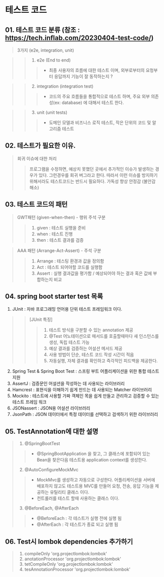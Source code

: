 # 테스트 코드

## 01. 테스트 코드 분류 (참조 : https://tech.inflab.com/20230404-test-code/)
> 3가지 (e2e, integration, unit) 

> > 1. e2e (End to end) 
> > > - 최종 사용자의 흐름에 대한 테스트 이며, 외부로부터의 요청부터 응답까지 기능이 잘 동작하는지 ? 

> > 2. integration (integration test)
> > > - 코드의 주요 흐름들을 통합적으로 테스트 하며, 주요 외부 의존성(ex: database) 에 대해서 테스트 한다.

> > 3. unit (unit tests)
> > > - 도메인 모델과 비즈니스 로직 테스트, 작은 단위의 코드 및 알고리즘 테스트
 
## 02. 테스트가 필요한 이유.
> 회귀 이슈에 대한 처리
> > 프로그램을 수정하면, 예상치 못했던 곳에서 추가적인 이슈가 발생하는 경우가 있다. 그런경우를 회귀 버그라고 한다. 따라서 이런 이슈를 방지하기 위해서라도 테스트코드는 반드시 필요하다.
> 가독성 향상
> 안정감 (불안감 해소)

## 03. 테스트 코드의 패턴 
> GWT패턴 (given-when-then) - 행위 주석 구분
> > 1. given : 테스트 실행을 준비
> > 2. when : 테스트 진행
> > 3. then : 테스트 결과를 검증

> AAA 패턴 (Arrange-Act-Assert) - 주석 구분
> > 1. Arrange : 테스팅 환경과 값을 정의함
> > 2. Act : 테스트 되어야할 코드를 실행함
> > 3. Assert : 실행 결과값을 평가함 / 예상되어야 하는 결과 혹은 값에 부합하는지 비교
 
## 04. spring boot starter test 목록
1. JUnit : 자바 프로그래밍 언어용 단위 테스트 프레임워크 이다.
> > [JUnit 특징]
> > > 1. 테스트 방식을 구분할 수 있는 annotation 제공
> > > 2. @Test 어노테이션으로 매서드를 호출할때마다 새 인스턴스를 생성, 독립 테스트 가능
> > > 3. 예상 결과를 검증하는 어설션 메서드 제공
> > > 4. 사용 방법이 단순, 테스트 코드 작성 시간이 적음
> > > 5. 자동실행, 자체 결과를 확인하고 즉각적인 피드백을 제공한다. 
2. Spring Test & Spring Boot Test : 스프링 부트 어플리케이션을 위한 통합 테스트 지원
3. AssertJ : 검증문인 어설션을 작성하는 데 사용되는 라이브러리
4. Hamcrest : 표현식을 이해하기 쉽게 만드는 데 사용되는 Matcher 라이브러리
5. Mockito : 테스트에 사용할 가짜 객체인 목을 쉽게 만들고 관리하고 검증할 수 있는 테스트 프레임 워크
6. JSONassert : JSON용 어설션 라이브러리
7. JsonPath : JSON 데이터에서 특정 데이터를 선택하고 검색하기 위한 라이브러리

## 05. TestAnnotation에 대한 설명
> 1. @SpringBootTest
> > - @SpringBootApplication 을 찾고, 그 클래스에 포함되어 있는 Bean을 찾은다음 테스트용 application context를 생성한다. 
> 2. @AutoConfigureMockMvc
> > - MockMvc를 생성하고 자동으로 구성한다. 어플리케이션을 서버에 배포하지 않고도 테스트용 MVC를 만들어 요청, 전송, 응답 기능을 제공하는 유틸리티 클래스 이다.
> > - 컨트롤러를 테스트 할때 사용하는 클래스 이다.
> 3. @BeforeEach, @AfterEach
> > - @BeforeEach : 각 테스트가 실행 전에 실행 됨
> > - @AfterEach : 각 테스트가 종료 되고 실행 됨


## 06. Test시 lombok dependencies 추가하기
> 1. compileOnly 'org.projectlombok:lombok' 
> 2. anotationProcessor 'org.projectlombok:lombok' 
> 3. tetCompileOnly 'org.projectlombok:lombok' 
> 4. tesAnnotationProcessor 'org.projectlombok:lombok'